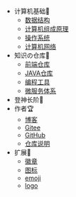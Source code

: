 - 计算机基础🎈
  - [数据结构](/cs408/DataStructure/README.md)
  - [计算机组成原理](/cs408/ComputerComposition/README.md)
  - [操作系统](/cs408/OperatingSystem/README.md)
  - [计算机网络](/cs408/ComputerNetwork/README.md)
- 知识の仓库🎯
  - [前端仓库](/web/README.md)
  - [JAVA仓库](/java/README.md)
  - [编程工具](/uTools/README.md)
  - [微服务体系](/MicroServices/README.md)
- 登神长阶🧱
- 作者🏆
  - [博客](https://blog.csdn.net/Augenstern_QXL)
  - [Gitee](https://gitee.com/Augenstern-creator)
  - [GitHub](https://github.com/Augenstern-creator)
  - [仓库说明](/README.md)
- 扩展🔮
  - [徽章](https://shields.io/)
  - [图标](https://favicon.io/favicon-converter/)
  - [emoji](https://www.emojiall.com/zh-hans)
  - [logo](https://github.com/Tarikul-Islam-Anik/Animated-Fluent-Emojis)